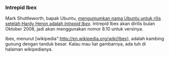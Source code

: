 ### Intrepid Ibex

Mark Shuttleworth, bapak Ubuntu, [mengumumkan nama Ubuntu untuk rilis setelah Hardy Heron adalah *Intrepid Ibex*](https://lists.ubuntu.com/archives/ubuntu-devel/2008-February/025136.html). Intrepid Ibex akan dirilis bulan Oktober 2008, jadi akan menggunakan nomor 8.10 untuk versinya.

Ibex, menurut [wikipedia":http://en.wikipedia.org/wiki/Ibex), adalah kambing gunung dengan tanduk besar. Kalau mau liat gambarnya, ada tuh di halaman wikipedianya.

<!-- METADATA: {"time": "2008-02-21 03:13:55", "title": "Intrepid Ibex"} -->
